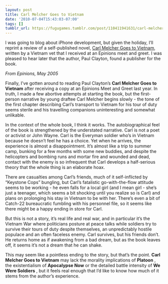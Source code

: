 ```yaml
---
layout: post
title: Carl Melcher Goes to Vietnam
date: '2010-07-04T15:43:03-07:00'
tags: []
tumblr_url: https://fugugames.tumblr.com/post/110411941631/carl-melcher-goes-to-vietnam
---
```

I was going to blog about iPhone development, but given the holiday, I’ll reprint a review of a self-published novel, [Carl Melcher Goes to Vietnam](http://www.carlmelcher.com/), written by a Vietnam vet that I received at an Epinions meet and greet. I was pleased to hear later that the author, Paul Clayton, found a publisher for the book.

_From Epinions, May 2005_

Finally, I’ve gotten around to reading Paul Clayton’s **Carl Melcher Goes to Vietnam** after receiving a copy at an Epinions Meet and Greet last year. In truth, I made a few abortive attempts at starting the book, but the first-person narrative by young draftee Carl Melcher begins slowly - the tone of the first chapter describing Carl’s transport to Vietnam for his tour of duty seems sterile and his travelling companions uninteresting and somewhat unlikable.

In the context of the whole book, I think it works. The autobiographical feel of the book is strengthened by the understated narrative. Carl is not a poet or activist or John Wayne. Carl is the Everyman soldier who’s in Vietnam because he doesn’t feel he has a choice. Yet when he arrives, the experience is almost a disappointment. It’s almost like a trip to summer camp, bunking for a few months with some new buddies, and despite the helicopters and bombing runs and mortar fire and wounded and dead, contact with the enemy is so infrequent that Carl develops a half-serious theory that the whole thing is an elaborate hoax.

There are casualties among Carl’s friends, much of it self-inflicted by “Keystone Cops” bungling, but Carl’s fatalistic go-with-the-flow attitude seems to be working - he even falls for a local girl (and I mean girl - she’s just a teenager, which seems a bit shocking until you realize so is Carl) and plans on prolonging his stay in Vietnam to be with her. There’s even a bit of Catch-22 bureaucratic fumbling with his personnel file, so it seems like there might be a happy ending in store for Carl.

But this is not a story, it’s real life and real war, and in particular it’s the Vietnam War where politicians posture at peace talks while soldiers try to survive their tours of duty despite themselves, an unpredictably hostile populace and an often faceless enemy. Carl survives, but his friends don’t. He returns home as if awakening from a bad dream, but as the book leaves off, it seems it’s not a dream that he can shake.

This may seem like a pointless ending to the story, but that’s the point. **Carl Melcher Goes to Vietnam** may lack the morality implications of **Platoon** , the existentialism of **Apocalypse Now** or the detailed battle intensity of **We Were Soldiers** , but it feels real enough that I’d like to know how much of it stems from the author’s experience.

